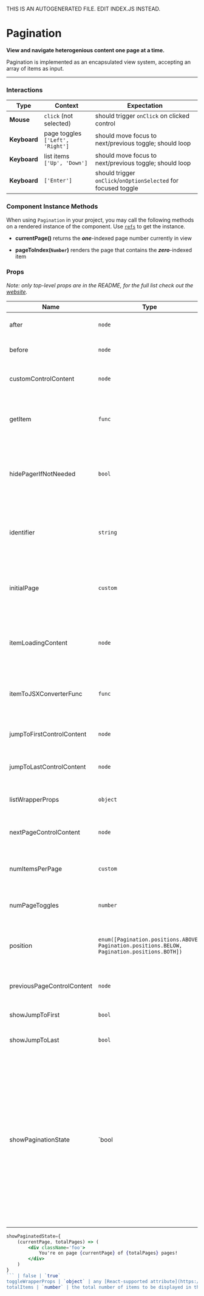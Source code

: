 THIS IS AN AUTOGENERATED FILE. EDIT INDEX.JS INSTEAD.

# Pagination
__View and navigate heterogenious content one page at a time.__

Pagination is implemented as an encapsulated view system, accepting an array of items as input.

---

### Interactions

Type | Context | Expectation
---- | ------- | -----------
__Mouse__ | `click` (not selected) | should trigger `onClick` on clicked control
__Keyboard__ | page toggles `['Left', 'Right']` | should move focus to next/previous toggle; should loop
__Keyboard__ | list items `['Up', 'Down']` | should move focus to next/previous toggle; should loop
__Keyboard__ | `['Enter']` | should trigger `onClick`/`onOptionSelected` for focused toggle

### Component Instance Methods

When using `Pagination` in your project, you may call the following methods on a rendered instance of the component. Use [`refs`](https://facebook.github.io/react/docs/refs-and-the-dom.html) to get the instance.

- __currentPage()__
  returns the ___one___-indexed page number currently in view

- __pageToIndex(`Number`)__
  renders the page that contains the ___zero___-indexed item

### Props

_Note: only top-level props are in the README, for the full list check out the [website](http://boundless.js.org/Pagination#props)._

Name | Type | Description | Required | Default Value
---- | ---- | ----------- | -------- | -------------
after | `node` | arbitrary content to be rendered after the items in the DOM | false | `null`
before | `node` | arbitrary content to be rendered before the items in the DOM | false | `null`
customControlContent | `node` | allows for arbitrary content to be rendered into the control area | false | `null`
getItem | `func` | called with a desired item index when that item comes into view; accepts a `Promise` if you need to fetch the row asynchronously | false | `noop`
hidePagerIfNotNeeded | `bool` | does not render the paging controls if the number of items supplied to the view is less-than-or-equal-to the number of items to show per page via `props.numItemsPerPage` | false | `false`
identifier | `string` | a unique name for the dataset being consumed; pass a different name to cause the view to fully reset and pull brand new data | true | `uuid()`
initialPage | `custom` | the (_one-indexed_) number of the page that should be initially displayed; must be a positive integer less than or equal to the total number of pages | false | `1`
itemLoadingContent | `node` | allows for arbitrary content to be rendered into pagination items as they're loading if the backing data is a `Promise` | false | `null`
itemToJSXConverterFunc | `func` | an optional function to specify how an item should be converted to JSX, if it is not already renderable by React | false | `(x) => x`
jumpToFirstControlContent | `node` | content to be displayed inside of the "First page" control button | false | `'« First'`
jumpToLastControlContent | `node` | content to be displayed inside of the "Last page" control button | false | `'Last »'`
listWrapperProps | `object` | any [React-supported attribute](https://facebook.github.io/react/docs/tags-and-attributes.html#html-attributes); applied to the `.b-pagination-item-list` node | false | `{}`
nextPageControlContent | `node` | content to be displayed inside of the "Next page" control button | false | `'Next ›'`
numItemsPerPage | `custom` | the maximum number of items to be displayed on each page; must be greater than zero | false | `10`
numPageToggles | `number` | the maximum number of pages to be displayed in the control bar at one time | false | `5`
position | `enum([Pagination.positions.ABOVE, Pagination.positions.BELOW, Pagination.positions.BOTH])` | determines whether the pagination controls are displayed above, below, or both above and below the content | false | `Pagination.positions.ABOVE`
previousPageControlContent | `node` | content to be displayed inside of the "Previous page" control button | false | `'‹ Previous'`
showJumpToFirst | `bool` | whether the "First page" control button should be displayed | false | `true`
showJumpToLast | `bool` | whether the "Last page" control button should be displayed | false | `true`
showPaginationState | `bool|func` | renders an element called `.b-pagination-control-state` that contains the current state of the pagination like "1 of 10"; alternatively, this prop also accepts a function that it will call with the currentPage and totalPages for you to format:

```jsx
showPaginatedState={
    (currentPage, totalPages) => (
        <div className='foo'>
            You're on page {currentPage} of {totalPages} pages!
        </div>
    )
}
``` | false | `true`
toggleWrapperProps | `object` | any [React-supported attribute](https://facebook.github.io/react/docs/tags-and-attributes.html#html-attributes); applied to the SegmentedControl node(s), `.b-pagination-controls` | false | `{}`
totalItems | `number` | the total number of items to be displayed in the view | true | `null`
